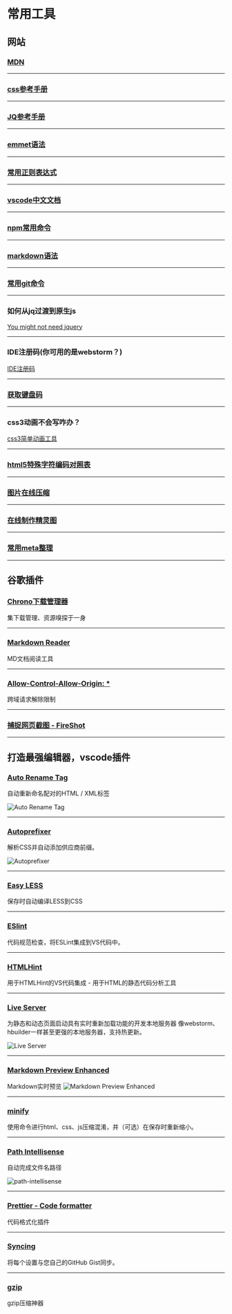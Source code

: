# 常用工具

## 网站

### [MDN](https://developer.mozilla.org/zh-CN/)

---
### [css参考手册](http://css.doyoe.com/)

---
### [JQ参考手册](http://hemin.cn/jq/)

---
### [emmet语法](https://github.com/paddingme/Learning-HTML-CSS/issues/17)

---
### [常用正则表达式](http://www.cnblogs.com/zxin/archive/2013/01/26/2877765.html)

---
### [vscode中文文档](https://jeasonstudio.gitbooks.io/vscode-cn-doc/content/md/%E6%89%A9%E5%B1%95/%E6%A6%82%E8%BF%B0.html)

---
### [npm常用命令](http://www.cnblogs.com/PeunZhang/p/5553574.html)

---
### [markdown语法](https://shd101wyy.github.io/markdown-preview-enhanced/#/zh-cn/markdown-basics)

---
### [常用git命令](http://www.ruanyifeng.com/blog/2015/12/git-cheat-sheet.html)

---
### 如何从jq过渡到原生js
[You might not need jquery](http://youmightnotneedjquery.com/#trigger_custom)

---
### IDE注册码(你可用的是webstorm？)
[IDE注册码](http://idea.lanyus.com/)

---
### [获取键盘码](http://keycode.info/)

---
### css3动画不会写咋办？
[css3简单动画工具](https://www.w3cways.com/css3-animation-tool)

---
### [html5特殊字符编码对照表](http://www.jb51.net/onlineread/htmlchar.htm)

---
### [图片在线压缩](https://tinypng.com/)

---
### [在线制作精灵图](https://spritegen.website-performance.org/)

---
### [常用meta整理](https://segmentfault.com/a/1190000002407912)

---

## 谷歌插件

### [Chrono下载管理器](https://chrome.google.com/webstore/detail/chrono-download-manager/mciiogijehkdemklbdcbfkefimifhecn)
集下载管理、资源嗅探于一身 

---
### [Markdown Reader](https://chrome.google.com/webstore/detail/markdown-reader/gpoigdifkoadgajcincpilkjmejcaanc)
MD文档阅读工具

---
### [Allow-Control-Allow-Origin: *](https://chrome.google.com/webstore/detail/allow-control-allow-origi/nlfbmbojpeacfghkpbjhddihlkkiljbi)
跨域请求解除限制

---
### [捕捉网页截图 - FireShot](https://chrome.google.com/webstore/detail/take-webpage-screenshots/mcbpblocgmgfnpjjppndjkmgjaogfceg)

---

## 打造最强编辑器，vscode插件

### [Auto Rename Tag](https://marketplace.visualstudio.com/items?itemName=formulahendry.auto-rename-tag)
自动重新命名配对的HTML / XML标签

![Auto Rename Tag](./img/auto-rename-tag.gif)

---

### [Autoprefixer](https://marketplace.visualstudio.com/items?itemName=mrmlnc.vscode-autoprefixer)
解析CSS并自动添加供应商前缀。

![Autoprefixer](./img/autoprefixer.gif)

---
### [Easy LESS](https://marketplace.visualstudio.com/items?itemName=mrcrowl.easy-less)
保存时自动编译LESS到CSS

---
### [ESlint](https://marketplace.visualstudio.com/items?itemName=dbaeumer.vscode-eslint)
代码规范检查，将ESLint集成到VS代码中。

---
### [HTMLHint](https://marketplace.visualstudio.com/items?itemName=mkaufman.HTMLHint)
用于HTMLHint的VS代码集成 - 用于HTML的静态代码分析工具

---
### [Live Server](https://marketplace.visualstudio.com/items?itemName=ritwickdey.LiveServer)
为静态和动态页面启动具有实时重新加载功能的开发本地服务器
像webstorm、hbuilder一样甚至更强的本地服务器，支持热更新。

![Live Server](./img/live-server.gif)

---
### [Markdown Preview Enhanced](https://marketplace.visualstudio.com/items?itemName=shd101wyy.markdown-preview-enhanced)
Markdown实时预览
![Markdown Preview Enhanced](./img/Markdown-preview-enhanced.png)

---
### [minify](https://marketplace.visualstudio.com/items?itemName=HookyQR.minify)
使用命令进行html、css、js压缩混淆，并（可选）在保存时重新缩小。

---
### [Path Intellisense](https://marketplace.visualstudio.com/items?itemName=christian-kohler.path-intellisense)
自动完成文件名路径

![path-intellisense](./img/path-intellisense.gif)

---
### [Prettier - Code formatter](https://marketplace.visualstudio.com/items?itemName=esbenp.prettier-vscode)
代码格式化插件

---
### [Syncing](https://marketplace.visualstudio.com/items?itemName=nonoroazoro.syncing)
将每个设置与您自己的GitHub Gist同步。

---
### [gzip](http://www.softpedia.com/get/Compression-tools/WinGZip.shtml)
gzip压缩神器